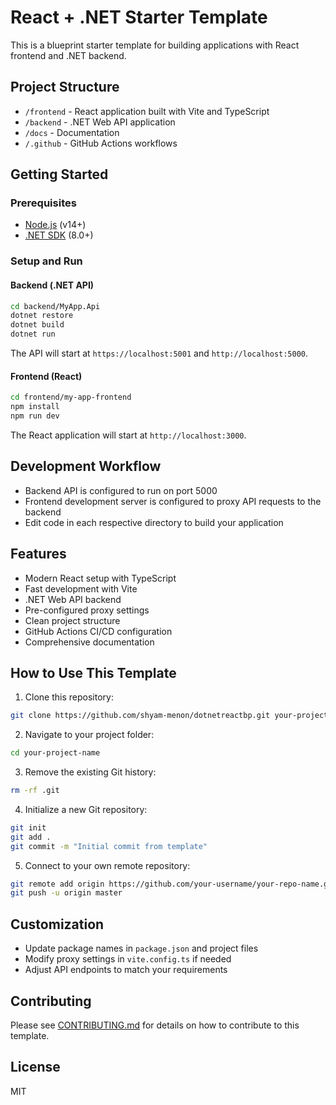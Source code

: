 # React + .NET Starter Template

This is a blueprint starter template for building applications with React frontend and .NET backend.

## Project Structure

- `/frontend` - React application built with Vite and TypeScript
- `/backend` - .NET Web API application
- `/docs` - Documentation
- `/.github` - GitHub Actions workflows

## Getting Started

### Prerequisites

- [Node.js](https://nodejs.org/) (v14+)
- [.NET SDK](https://dotnet.microsoft.com/download) (8.0+)

### Setup and Run

#### Backend (.NET API)

```bash
cd backend/MyApp.Api
dotnet restore
dotnet build
dotnet run
```

The API will start at `https://localhost:5001` and `http://localhost:5000`.

#### Frontend (React)

```bash
cd frontend/my-app-frontend
npm install
npm run dev
```

The React application will start at `http://localhost:3000`.

## Development Workflow

- Backend API is configured to run on port 5000
- Frontend development server is configured to proxy API requests to the backend
- Edit code in each respective directory to build your application

## Features

- Modern React setup with TypeScript
- Fast development with Vite
- .NET Web API backend
- Pre-configured proxy settings
- Clean project structure
- GitHub Actions CI/CD configuration
- Comprehensive documentation

## How to Use This Template

1. Clone this repository:

```bash
git clone https://github.com/shyam-menon/dotnetreactbp.git your-project-name
```

2. Navigate to your project folder:

```bash
cd your-project-name
```

3. Remove the existing Git history:

```bash
rm -rf .git
```

4. Initialize a new Git repository:

```bash
git init
git add .
git commit -m "Initial commit from template"
```

5. Connect to your own remote repository:

```bash
git remote add origin https://github.com/your-username/your-repo-name.git
git push -u origin master
```

## Customization

- Update package names in `package.json` and project files
- Modify proxy settings in `vite.config.ts` if needed
- Adjust API endpoints to match your requirements

## Contributing

Please see [CONTRIBUTING.md](CONTRIBUTING.md) for details on how to contribute to this template.

## License

MIT